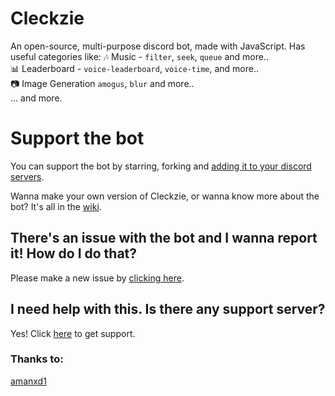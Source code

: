 # Cleckzie
An open-source, multi-purpose discord bot, made with JavaScript.
Has useful categories like:
🎶 Music - `filter`, `seek`, `queue` and more.. <br>
📊 Leaderboard - `voice-leaderboard`, `voice-time`, and more.. <br>
📷 Image Generation `amogus`, `blur` and more.. <br>
... and more.

# Support the bot
You can support the bot by starring, forking and  [adding it to your discord servers](https://dsc.gg/cleckzie).

Wanna make your own version of Cleckzie, or wanna know more about the bot? It's all in the [wiki](https://github.com/spreehertz/cleckzie/wiki).

## There's an issue with the bot and I wanna report it! How do I do that?

Please make a new issue by [clicking here](https://github.com/SpreeHertz/Cleckzie/issues).

## I need help with this. Is there any support server?
Yes! Click [here](https://discord.gg/KCzWPGJWtk) to get support.

### Thanks to:
[amanxd1](https://github.com/amanxd1)
